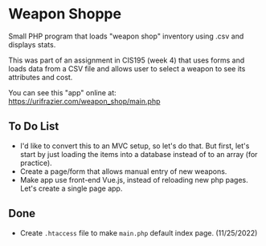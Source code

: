 # Weapon Shoppe

Small PHP program that loads "weapon shop" inventory using .csv and displays stats.

This was part of an assignment in CIS195 (week 4) that uses forms and loads data from a CSV file and allows user to select a weapon to see its attributes and cost.

You can see this "app" online at: https://urifrazier.com/weapon_shop/main.php

## To Do List

- I'd like to convert this to an MVC setup, so let's do that. But first, let's start by just loading the items into a database instead of to an array (for practice).
- Create a page/form that allows manual entry of new weapons.
- Make app use front-end Vue.js, instead of reloading new php pages. Let's create a single page app.

## Done 
- Create `.htaccess` file to make `main.php` default index page. (11/25/2022)
